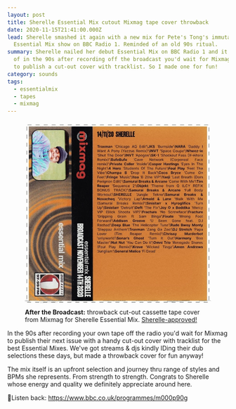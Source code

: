 ```yaml
---
layout: post
title: Sherelle Essential Mix cutout Mixmag tape cover throwback
date: 2020-11-15T21:41:00.000Z
lead: Sherelle smashed it again with a new mix for Pete's Tong's immutable
  Essential Mix show on BBC Radio 1. Reminded of an old 90s ritual.
summary: Sherelle nailed her debut Essential Mix on BBC Radio 1 and it reminded
  of in the 90s after recording off the broadcast you'd wait for Mixmag Magazine
  to publish a cut-out cover with tracklist. So I made one for fun!
category: sounds
tags:
  - essentialmix
  - tapes
  - mixmag
---
```

<figure class="figure col-sm-12 bg-light pt-3">
<a href="/img/sherelle-essential-mix-mixmag-cutout-tape-cover-continuumizm.jpg" title=""><img src="/img/sherelle-essential-mix-mixmag-cutout-tape-cover-continuumizm.jpg" class="figure-img img-fluid"></a>
<figcaption class="figure-caption"><b>After the Broadcast:</b> throwback cut-out cassette tape cover from Mixmag for Sherelle Essential Mix. <a href="https://twitter.com/iamsherelle/status/1328784626442244098" title="Tweet from Sherelle Nov. 17, 2020: 'Backing this 
@Mixmag
 inspired artwork by 
@continuumizm'">Sherelle-approved!</a>
</figure>

In the 90s after recording your own tape off the radio you'd wait for Mixmag to publish their next issue with a handy cut-out cover with tracklist for the best Essential Mixes. We've got streams & djs kindly IDing their dub selections these days, but made a throwback cover for fun anyway!

The mix itself is an upfront selection and journey thru range of styles and BPMs she represents. From strength to strength. Congrats to Sherelle whose energy and quality we definitely appreciate around here.

🎵Listen back: <https://www.bbc.co.uk/programmes/m000p90g>
